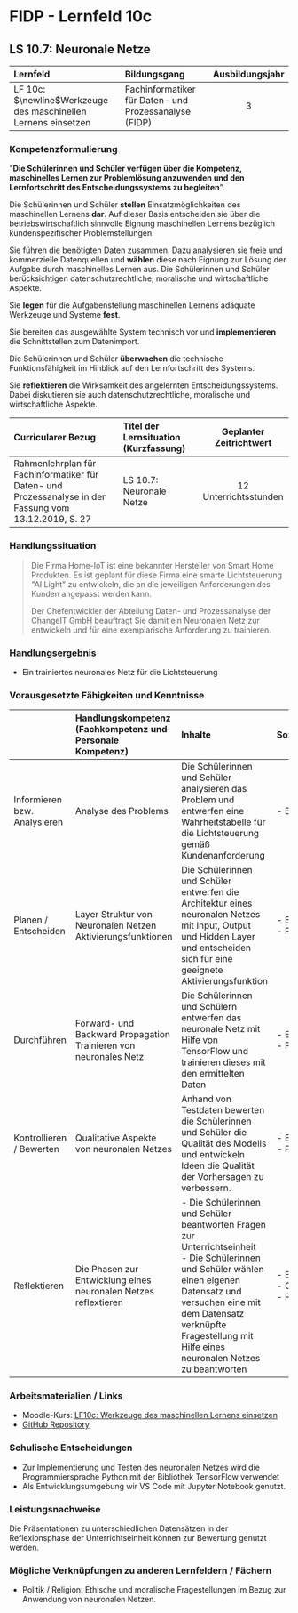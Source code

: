 # FIDP - Lernfeld 10c

## LS 10.7: Neuronale Netze

| Lernfeld | Bildungsgang | Ausbildungsjahr |
| :--- | :--- | :---: |
| LF 10c:</br>$\newline$Werkzeuge des maschinellen Lernens einsetzen | Fachinformatiker für Daten- und Prozessanalyse (FIDP) | 3 |

### Kompetenzformulierung

"**Die Schülerinnen und Schüler verfügen über die Kompetenz, maschinelles Lernen zur
Problemlösung anzuwenden und den Lernfortschritt des Entscheidungssystems zu
begleiten**".

Die Schülerinnen und Schüler **stellen** Einsatzmöglichkeiten des maschinellen Lernens **dar**.
Auf dieser Basis entscheiden sie über die betriebswirtschaftlich sinnvolle Eignung maschinellen Lernens bezüglich kundenspezifischer Problemstellungen.

Sie führen die benötigten Daten zusammen. Dazu analysieren sie freie und kommerzielle
Datenquellen und **wählen** diese nach Eignung zur Lösung der Aufgabe durch maschinelles
Lernen aus. Die Schülerinnen und Schüler berücksichtigen datenschutzrechtliche, moralische und wirtschaftliche Aspekte.

Sie **legen** für die Aufgabenstellung maschinellen Lernens adäquate Werkzeuge und Systeme **fest**.

Sie bereiten das ausgewählte System technisch vor und **implementieren** die Schnittstellen
zum Datenimport.

Die Schülerinnen und Schüler **überwachen** die technische Funktionsfähigkeit im Hinblick
auf den Lernfortschritt des Systems.

Sie **reflektieren** die Wirksamkeit des angelernten Entscheidungssystems. Dabei diskutieren
sie auch datenschutzrechtliche, moralische und wirtschaftliche Aspekte.

| Curricularer Bezug | Titel der Lernsituation (Kurzfassung) | Geplanter Zeitrichtwert |
| :--- | :--- | :---: |
| Rahmenlehrplan für Fachinformatiker für Daten- und Prozessanalyse in der Fassung vom 13.12.2019, S. 27 | LS 10.7: Neuronale Netze | 12 Unterrichtsstunden |

### Handlungssituation

>Die Firma Home-IoT ist eine bekannter Hersteller von Smart Home Produkten. Es ist geplant für diese Firma eine smarte Lichtsteuerung "AI Light" zu entwickeln, die an die jeweiligen Anforderungen des Kunden angepasst werden kann.
>
>Der Chefentwickler der Abteilung Daten- und Prozessanalyse der ChangeIT GmbH beauftragt Sie damit ein Neuronalen Netz zur entwickeln und für eine exemplarische Anforderung zu trainieren.

### Handlungsergebnis

- Ein trainiertes neuronales Netz für die Lichtsteuerung

<div style="page-break-after: always;"></div>

### Vorausgesetzte Fähigkeiten und Kenntnisse

| | Handlungskompetenz</br>(Fachkompetenz und Personale Kompetenz) | Inhalte | Sozialform/Methoden |
| :--- | :--- | :--- | :--- |
| Informieren bzw. Analysieren | Analyse des Problems | Die Schülerinnen und Schüler analysieren das Problem und entwerfen eine Wahrheitstabelle für die Lichtsteuerung gemäß Kundenanforderung | - Einzelarbeit |
| Planen / Entscheiden | Layer Struktur von Neuronalen Netzen </br> Aktivierungsfunktionen | Die Schülerinnen und Schüler entwerfen die Architektur eines neuronalen Netzes mit Input, Output und Hidden Layer und entscheiden sich für eine geeignete Aktivierungsfunktion | - Einzelarbeit </br> - Plenum </br> |
| Durchführen | Forward- und Backward Propagation </br> Trainieren von neuronales Netz  | Die Schülerinnen und Schülern entwerfen das neuronale Netz mit Hilfe von TensorFlow und trainieren dieses mit den ermittelten Daten | - Einzelarbeit </br> - Plenum |
| Kontrollieren / Bewerten | Qualitative Aspekte von neuronalen Netzes | Anhand von Testdaten bewerten die Schülerinnen und Schüler die Qualität des Modells und entwickeln Ideen die Qualität der Vorhersagen zu verbessern. | - Einzelarbeit </br> - Plenum |
| Reflektieren | Die Phasen zur Entwicklung eines neuronalen Netzes reflextieren | - Die Schülerinnen und Schüler beantworten Fragen zur Unterrichtseinheit </br> - Die Schülerinnen und Schüler wählen einen eigenen Datensatz und versuchen eine mit dem Datensatz verknüpfte Fragestellung mit Hilfe eines neuronalen Netzes zu beantworten | - Einzelarbeit </br> - Gruppenarbeit </br> - Plenum |

### Arbeitsmaterialien / Links

- Moodle-Kurs: [LF10c: Werkzeuge des maschinellen Lernens einsetzen](https://moodle.mm-bbs.de/moodle/course/view.php?id=2812)
- [GitHub Repository](https://github.com/jtuttas/datenanalyse)

### Schulische Entscheidungen

- Zur Implementierung und Testen des neuronalen Netzes wird die Programmiersprache Python mit der Bibliothek TensorFlow verwendet
- Als Entwicklungsumgebung wir VS Code mit Jupyter Notebook genutzt.

<div style="page-break-after: always;"></div>

### Leistungsnachweise

Die Präsentationen zu unterschiedlichen Datensätzen in der Reflexionsphase der Unterrichtseinheit können zur Bewertung genutzt werden.

### Mögliche Verknüpfungen zu anderen Lernfeldern / Fächern

- Politik / Religion: Ethische und moralische Fragestellungen im Bezug zur Anwendung von neuronalen Netzen.
